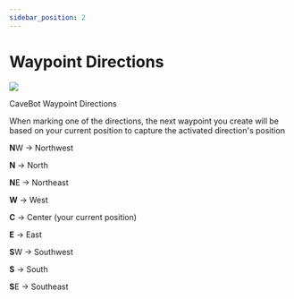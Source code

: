 ```yaml
---
sidebar_position: 2
---
```


# Waypoint Directions
<div class="text--center"> 
  <img src="/img/waypoint_direction.png" />
  <p>CaveBot Waypoint Directions</p>
</div>

When marking one of the directions, the next waypoint you create will be based on your current position to capture the activated direction's position

**N**W -> Northwest

**N** -> North

**N**E -> Northeast

**W** -> West

**C** -> Center (your current position)

**E** -> East

**S**W -> Southwest

**S** -> South

**S**E -> Southeast